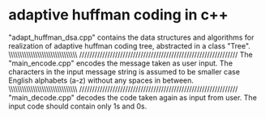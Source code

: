 # adaptive huffman coding in c++
"adapt_huffman_dsa.cpp" contains the data structures and algorithms for realization of adaptive huffman coding tree, abstracted in a class "Tree".
\\\\\\\\\\\\\\\\\\\\\\\\\\\\\\\\\\\\\\\\\\\\\\\\\\\\\\\\\\\\\\
//////////////////////////////////////////////////////////////
The "main_encode.cpp" encodes the message taken as user input.
The characters in the input message string is assumed to be smaller case English alphabets (a-z) without any spaces in between.
\\\\\\\\\\\\\\\\\\\\\\\\\\\\\\\\\\\\\\\\\\\\\\\\\\\\\\\\\\\\\\
//////////////////////////////////////////////////////////////
"main_decode.cpp" decodes the code taken again as input from user.
The input code should contain only 1s and 0s.
